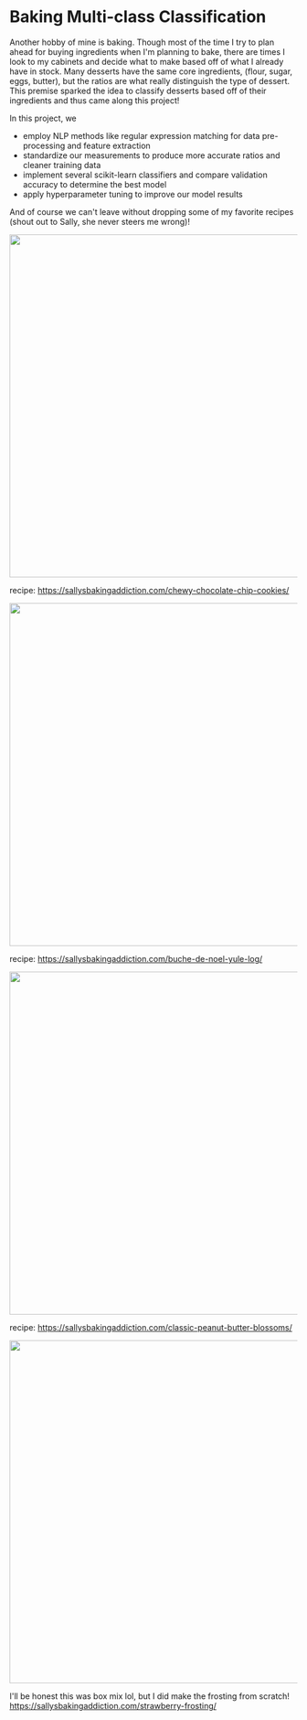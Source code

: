 # Baking Multi-class Classification
Another hobby of mine is baking. Though most of the time I try to plan ahead for buying ingredients when I'm planning to bake, there are times I look to my cabinets and decide what to make based off of what I already have in stock. Many desserts have the same core ingredients, (flour, sugar, eggs, butter), but the ratios are what really distinguish the type of dessert. This premise sparked the idea to classify desserts based off of their ingredients and thus came along this project!

In this project, we
- employ NLP methods like regular expression matching for data pre-processing and feature extraction
- standardize our measurements to produce more accurate ratios and cleaner training data
- implement several scikit-learn classifiers and compare validation accuracy to determine the best model
- apply hyperparameter tuning to improve our model results

And of course we can't leave without dropping some of my favorite recipes (shout out to Sally, she never steers me wrong)!

<img src="https://github.com/user-attachments/assets/8f11f245-f20f-4806-8700-106bb167cfee" width="600" height="600">

recipe: https://sallysbakingaddiction.com/chewy-chocolate-chip-cookies/

<img src="https://github.com/user-attachments/assets/4562f1a6-f375-461c-88b1-4c8e0635615c" width="600" height="600">

recipe: https://sallysbakingaddiction.com/buche-de-noel-yule-log/

<img src="https://github.com/user-attachments/assets/ecb7d89b-8a37-4a00-bbb7-97c588510f80" width="600" height="600">

recipe: https://sallysbakingaddiction.com/classic-peanut-butter-blossoms/

<img src="https://github.com/user-attachments/assets/d4212a45-19f5-44d5-b093-5056bac754a7" width="600" height="600">

I'll be honest this was box mix lol, but I did make the frosting from scratch! https://sallysbakingaddiction.com/strawberry-frosting/

</p>

